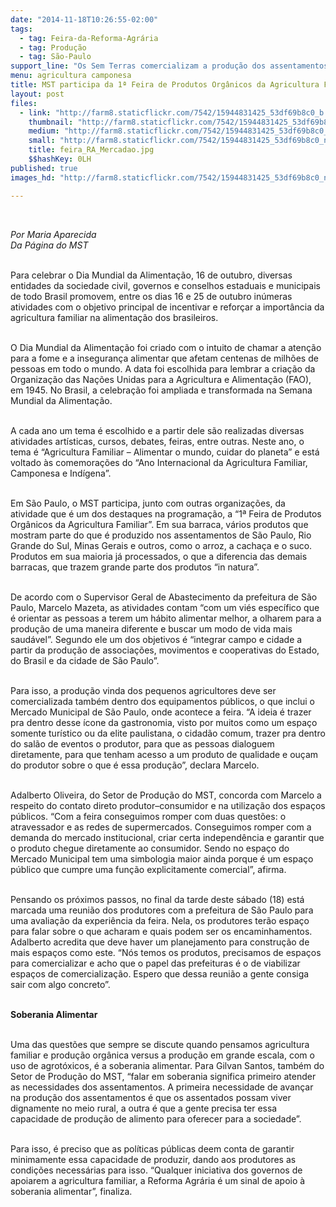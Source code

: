 ```yaml
---
date: "2014-11-18T10:26:55-02:00"
tags:
  - tag: Feira-da-Reforma-Agrária
  - tag: Produção
  - tag: São-Paulo
support_line: "Os Sem Terras comercializam a produção dos assentamentos de São Paulo, Rio Grande do Sul e Minas Gerais."
menu: agricultura camponesa
title: MST participa da 1ª Feira de Produtos Orgânicos da Agricultura Familiar em SP
layout: post
files:
  - link: "http://farm8.staticflickr.com/7542/15944831425_53df69b8c0_b.jpg"
    thumbnail: "http://farm8.staticflickr.com/7542/15944831425_53df69b8c0_t.jpg"
    medium: "http://farm8.staticflickr.com/7542/15944831425_53df69b8c0_z.jpg"
    small: "http://farm8.staticflickr.com/7542/15944831425_53df69b8c0_n.jpg"
    title: feira_RA_Mercadao.jpg
    $$hashKey: 0LH
published: true
images_hd: "http://farm8.staticflickr.com/7542/15944831425_53df69b8c0_n.jpg"

---
```

<div id="content-header">
<div id="content-title">
<p>&nbsp;</p>
</div>
</div>

<div id="content-area">
<div id="default-content">
<div id="node-16626">
<div>
<p><em>Por Maria Aparecida<br />
Da P&aacute;gina do MST</em></p>

<p><br />
Para celebrar o Dia Mundial da Alimenta&ccedil;&atilde;o, 16 de outubro, diversas entidades da sociedade civil, governos e conselhos estaduais e municipais de todo Brasil promovem, entre os dias 16 e 25 de outubro in&uacute;meras atividades com o objetivo principal de incentivar e refor&ccedil;ar a import&acirc;ncia da agricultura familiar na alimenta&ccedil;&atilde;o dos brasileiros.</p>

<p><br />
O Dia Mundial da Alimenta&ccedil;&atilde;o foi criado com o intuito de chamar a aten&ccedil;&atilde;o para a fome e a inseguran&ccedil;a alimentar que afetam centenas de milh&otilde;es de pessoas em todo o mundo. A data foi escolhida para lembrar a cria&ccedil;&atilde;o da Organiza&ccedil;&atilde;o das Na&ccedil;&otilde;es Unidas para a Agricultura e Alimenta&ccedil;&atilde;o (FAO), em 1945. No Brasil, a celebra&ccedil;&atilde;o foi ampliada e transformada na Semana Mundial da Alimenta&ccedil;&atilde;o.</p>

<p><br />
A cada ano um tema &eacute; escolhido e a partir dele s&atilde;o realizadas diversas atividades art&iacute;sticas, cursos, debates, feiras, entre outras. Neste ano, o tema &eacute; &ldquo;Agricultura Familiar &ndash; Alimentar o mundo, cuidar do planeta&rdquo; e est&aacute; voltado &agrave;s comemora&ccedil;&otilde;es do &ldquo;Ano Internacional da Agricultura Familiar, Camponesa e Ind&iacute;gena&rdquo;.</p>

<p><br />
Em S&atilde;o Paulo, o MST participa, junto com outras organiza&ccedil;&otilde;es, da atividade que &eacute; um dos destaques na programa&ccedil;&atilde;o, a &ldquo;1&ordf; Feira de Produtos Org&acirc;nicos da Agricultura Familiar&rdquo;. Em sua barraca, v&aacute;rios produtos que mostram parte do que &eacute; produzido nos assentamentos de S&atilde;o Paulo, Rio Grande do Sul, Minas Gerais e outros, como o arroz, a cacha&ccedil;a e o suco. Produtos em sua maioria j&aacute; processados, o que a diferencia das demais barracas, que trazem grande parte dos produtos &ldquo;in natura&rdquo;.</p>

<p><br />
De acordo com o Supervisor Geral de Abastecimento da prefeitura de S&atilde;o Paulo, Marcelo Mazeta, as atividades contam &ldquo;com um vi&eacute;s espec&iacute;fico que &eacute; orientar as pessoas a terem um h&aacute;bito alimentar melhor, a olharem para a produ&ccedil;&atilde;o de uma maneira diferente e buscar um modo de vida mais saud&aacute;vel&rdquo;. Segundo ele um dos objetivos &eacute; &ldquo;integrar campo e cidade a partir da produ&ccedil;&atilde;o de associa&ccedil;&otilde;es, movimentos e cooperativas do Estado, do Brasil e da cidade de S&atilde;o Paulo&rdquo;.</p>

<p><br />
Para isso, a produ&ccedil;&atilde;o vinda dos pequenos agricultores deve ser comercializada tamb&eacute;m dentro dos equipamentos p&uacute;blicos, o que inclui o Mercado Municipal de S&atilde;o Paulo, onde acontece a feira. &ldquo;A ideia &eacute; trazer pra dentro desse &iacute;cone da gastronomia, visto por muitos como um espa&ccedil;o somente tur&iacute;stico ou da elite paulistana, o cidad&atilde;o comum, trazer pra dentro do sal&atilde;o de eventos o produtor, para que as pessoas dialoguem diretamente, para que tenham acesso a um produto de qualidade e ou&ccedil;am do produtor sobre o que &eacute; essa produ&ccedil;&atilde;o&rdquo;, declara Marcelo.</p>

<p><br />
Adalberto Oliveira, do Setor de Produ&ccedil;&atilde;o do MST, concorda com Marcelo a respeito do contato direto produtor&ndash;consumidor e na utiliza&ccedil;&atilde;o dos espa&ccedil;os p&uacute;blicos. &ldquo;Com a feira conseguimos romper com duas quest&otilde;es: o atravessador e as redes de supermercados. Conseguimos romper com a demanda do mercado institucional, criar certa independ&ecirc;ncia e garantir que o produto chegue diretamente ao consumidor. Sendo no espa&ccedil;o do Mercado Municipal tem uma simbologia maior ainda porque &eacute; um espa&ccedil;o p&uacute;blico que cumpre uma fun&ccedil;&atilde;o explicitamente comercial&rdquo;, afirma.</p>

<p><br />
Pensando os pr&oacute;ximos passos, no final da tarde deste s&aacute;bado (18) est&aacute; marcada uma reuni&atilde;o dos produtores com a prefeitura de S&atilde;o Paulo para uma avalia&ccedil;&atilde;o da experi&ecirc;ncia da feira. Nela, os produtores ter&atilde;o espa&ccedil;o para falar sobre o que acharam e quais podem ser os encaminhamentos. Adalberto acredita que deve haver um planejamento para constru&ccedil;&atilde;o de mais espa&ccedil;os como este. &ldquo;N&oacute;s temos os produtos, precisamos de espa&ccedil;os para comercializar e acho que o papel das prefeituras &eacute; o de viabilizar espa&ccedil;os de comercializa&ccedil;&atilde;o. Espero que dessa reuni&atilde;o a gente consiga sair com algo concreto&rdquo;.</p>

<p><br />
<strong>Soberania Alimentar</strong></p>

<p><br />
Uma das quest&otilde;es que sempre se discute quando pensamos agricultura familiar e produ&ccedil;&atilde;o org&acirc;nica versus a produ&ccedil;&atilde;o em grande escala, com o uso de agrot&oacute;xicos, &eacute; a soberania alimentar. Para Gilvan Santos, tamb&eacute;m do Setor de Produ&ccedil;&atilde;o do MST, &ldquo;falar em soberania significa primeiro atender as necessidades dos assentamentos. A primeira necessidade de avan&ccedil;ar na produ&ccedil;&atilde;o dos assentamentos &eacute; que os assentados possam viver dignamente no meio rural, a outra &eacute; que a gente precisa ter essa capacidade de produ&ccedil;&atilde;o de alimento para oferecer para a sociedade&rdquo;.</p>

<p><br />
Para isso, &eacute; preciso que as pol&iacute;ticas p&uacute;blicas deem conta de garantir minimamente essa capacidade de produzir, dando aos produtores as condi&ccedil;&otilde;es necess&aacute;rias para isso. &ldquo;Qualquer iniciativa dos governos de apoiarem a agricultura familiar, a Reforma Agr&aacute;ria &eacute; um sinal de apoio &agrave; soberania alimentar&rdquo;, finaliza.</p>

<p>&nbsp;</p>
</div>
</div>
</div>
</div>
